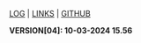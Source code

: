 [LOG](TXT/mylog.txt) | [LINKS](LINKS/) | [GITHUB](https://github.com/uripsubagyo/os241)

**VERSION[04]: 10-03-2024 15.56**
